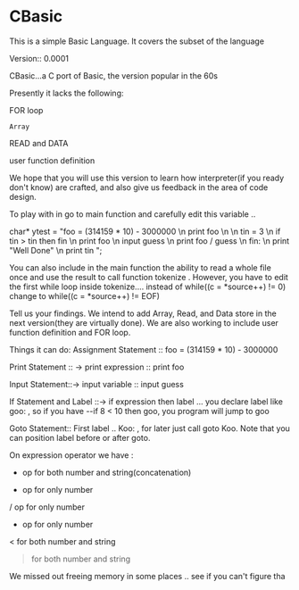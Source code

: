 # CBasic
This is a simple Basic Language. It covers the subset of the language 

Version:: 0.0001

CBasic...a C port of Basic, the version popular in the 60s

Presently it lacks the following:

   FOR loop
   
    Array
    
   READ and DATA
   
   user function definition

We hope that you will use this version to learn how interpreter(if you ready don't know) are crafted, and also give us feedback in the area of code design. 

 To play with in go to main function and carefully edit this variable ..  
 
char* ytest  = "foo = (314159 * 10) - 3000000 \n print foo \n  \n tin = 3 \n if tin > tin then fin    \n  print foo  \n input guess \n print foo / guess  \n fin: \n  print \"Well Done\" \n print tin  ";

 You can also include in the main function the ability to read a whole file once and use the result to call function tokenize . 
 However, you have to edit the first while loop inside tokenize.... instead of while((c = *source++) != 0) change to while((c = *source++) != EOF)

Tell us your findings. We intend to add Array, Read, and Data store in the next version(they are virtually done). We are also working to include user function definition and FOR loop.

Things it can do:
 Assignment Statement  :: foo = (314159 * 10) - 3000000
 
Print Statement :: -> print expression  :: print foo

Input Statement::-> input variable  :: input guess

If Statement and Label ::-> if  expression then label ... you declare label like goo: , so if you have  --if 8 < 10 then goo, you program will jump to goo

Goto Statement:: First label .. Koo: , for later just call goto Koo. Note that you can position label before or after goto.

On expression operator we have :

  + op for both number and string(concatenation) 
   
  -  op for only number
  
 /  op for only number

 * op for only number

< for both number and string

> for both number and string

We missed out freeing memory in some places .. see if you can't figure tha
